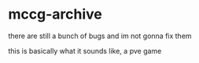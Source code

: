 # mccg-archive
there are still a bunch of bugs and im not gonna fix them

this is basically what it sounds like, a pve game

